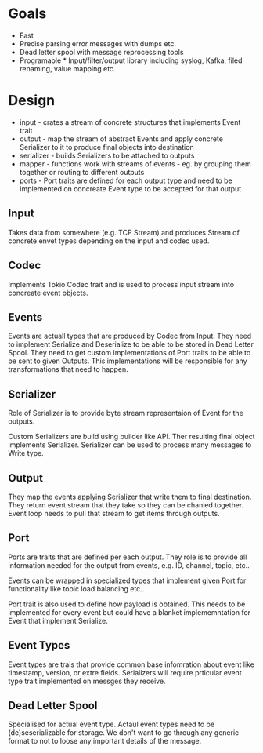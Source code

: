 Goals
===
* Fast
* Precise parsing error messages with dumps etc.
* Dead letter spool with message reprocessing tools
* Programable * Input/filter/output library including syslog, Kafka, filed renaming, value mapping etc.

Design
===
* input - crates a stream of concrete structures that implements Event trait
* output - map the stream of abstract Events and apply concrete Serializer to it to produce final objects into destination
* serializer - builds Serializers to be attached to outputs
* mapper - functions work with streams of events - eg. by grouping them together or routing to different outputs
* ports - Port traits are defined for each output type and need to be implemented on concreate Event type to be accepted for that output

Input
---
Takes data from somewhere (e.g. TCP Stream) and produces Stream of concrete envet types depending on the input and codec used.

Codec
---
Implements Tokio Codec trait and is used to process input stream into concreate event objects.

Events
---
Events are actuall types that are produced by Codec from Input.
They need to implement Serialize and Deserialize to be able to be stored in Dead Letter Spool.
They need to get custom implementations of Port traits to be able to be sent to given Outputs. This implementations will be responsible for any transformations that need to happen.

Serializer
---
Role of Serializer is to provide byte stream representaion of Event for the outputs.

Custom Serializers are build using builder like API. Ther resulting final object implements Serializer.
Serializer can be used to process many messages to Write type.

Output
---
They map the events applying Serializer that write them to final destination.
They return event stream that they take so they can be chanied together.
Event loop needs to pull that stream to get items through outputs.

Port
---
Ports are traits that are defined per each output. They role is to provide all information needed for the output from events, e.g. ID, channel, topic, etc..

Events can be wrapped in specialized types that implement given Port for functionality like topic load balancing etc..

Port trait is also used to define how payload is obtained. This needs to be implemented for every event but could have a blanket implememntation for Event that implement Serialize.

Event Types
---
Event types are trais that provide common base infomration about event like timestamp, version, or extre fields.
Serializers will require prticular event type trait implemented on messges they receive.

Dead Letter Spool
---
Specialised for actual event type.
Actaul event types need to be (de)seserializable for storage.
We don't want to go through any generic format to not to loose any important details of the message.
